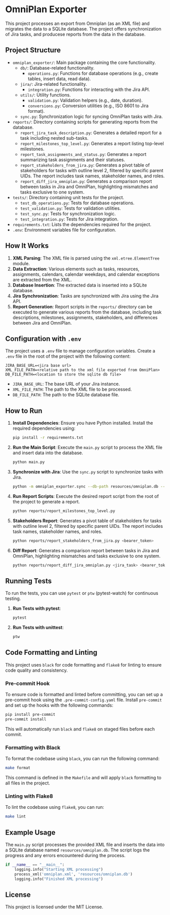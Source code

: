 # OmniPlan Exporter

This project processes an export from Omniplan (as an XML file) and migrates the data to a SQLite database. 
The project offers synchronization of Jira tasks, and producese reports from the data in the database.

## Project Structure

- `omniplan_exporter/`: Main package containing the core functionality.
  - `db/`: Database-related functionality.
    - `operations.py`: Functions for database operations (e.g., create tables, insert data, read data).
  - `jira/`: Jira-related functionality.
    - `integration.py`: Functions for interacting with the Jira API.
  - `utils/`: Utility functions.
    - `validation.py`: Validation helpers (e.g., date, duration).
    - `conversions.py`: Conversion utilities (e.g., ISO 8601 to Jira format).
  - `sync.py`: Synchronization logic for syncing OmniPlan tasks with Jira.
- `reports/`: Directory containing scripts for generating reports from the database.
  - `report_jira_task_description.py`: Generates a detailed report for a task including nested sub-tasks.
  - `report_milestones_top_level.py`: Generates a report listing top-level milestones.
  - `report_task_assignments_and_status.py`: Generates a report summarizing task assignments and their statuses.
  - `report_stakeholders_from_jira.py`: Generates a pivot table of stakeholders for tasks with outline level 2, filtered by specific parent UIDs. The report includes task names, stakeholder names, and roles.
  - `report_diff_jira_omniplan.py`: Generates a comparison report between tasks in Jira and OmniPlan, highlighting mismatches and tasks exclusive to one system.
- `tests/`: Directory containing unit tests for the project.
  - `test_db_operations.py`: Tests for database operations.
  - `test_validation.py`: Tests for validation utilities.
  - `test_sync.py`: Tests for synchronization logic.
  - `test_integration.py`: Tests for Jira integration.
- `requirements.txt`: Lists the dependencies required for the project.
- `.env`: Environment variables file for configuration.

## How It Works

1. **XML Parsing**: The XML file is parsed using the `xml.etree.ElementTree` module.
2. **Data Extraction**: Various elements such as tasks, resources, assignments, calendars, calendar weekdays, and calendar exceptions are extracted from the XML.
3. **Database Insertion**: The extracted data is inserted into a SQLite database.
4. **Jira Synchronization**: Tasks are synchronized with Jira using the Jira API.
5. **Report Generation**: Report scripts in the `reports/` directory can be executed to generate various reports from the database, including task descriptions, milestones, assignments, stakeholders, and differences between Jira and OmniPlan.

## Configuration with `.env`

The project uses a `.env` file to manage configuration variables. Create a `.env` file in the root of the project with the following content:

```properties
JIRA_BASE_URL=<jira base url>
XML_FILE_PATH=<relative path to the xml file exported from OmniPlan>
DB_FILE_PATH=<location to store the sqlite db file>
```

- `JIRA_BASE_URL`: The base URL of your Jira instance.
- `XML_FILE_PATH`: The path to the XML file to be processed.
- `DB_FILE_PATH`: The path to the SQLite database file.

## How to Run

1. **Install Dependencies**: Ensure you have Python installed. Install the required dependencies using:
   ```sh
   pip install -r requirements.txt
   ```
2. **Run the Main Script**: Execute the `main.py` script to process the XML file and insert data into the database.
   ```sh
   python main.py
   ```
3. **Synchronize with Jira**: Use the `sync.py` script to synchronize tasks with Jira.
   ```sh
   python -m omniplan_exporter.sync --db-path resources/omniplan.db --bearer-token YOUR_JIRA_TOKEN
   ```
4. **Run Report Scripts**: Execute the desired report script from the root of the project to generate a report.
   ```sh
   python reports/report_milestones_top_level.py
   ```
5. **Stakeholders Report**: Generates a pivot table of stakeholders for tasks with outline level 2, filtered by specific parent UIDs. The report includes task names, stakeholder names, and roles.
   ```sh
   python reports/report_stakeholders_from_jira.py <bearer_token>
   ```

6. **Diff Report**: Generates a comparison report between tasks in Jira and OmniPlan, highlighting mismatches and tasks exclusive to one system.
   ```sh
   python reports/report_diff_jira_omniplan.py <jira_task> <bearer_token>
   ```

## Running Tests

To run the tests, you can use `pytest` or `ptw` (pytest-watch) for continuous testing.

1. **Run Tests with pytest**:
   ```sh
   pytest
   ```

2. **Run Tests with unittest**:
   ```sh
   ptw
   ```

## Code Formatting and Linting

This project uses `black` for code formatting and `flake8` for linting to ensure code quality and consistency.

### Pre-commit Hook
To ensure code is formatted and linted before committing, you can set up a pre-commit hook using the `.pre-commit-config.yaml` file. Install `pre-commit` and set up the hooks with the following commands:
```bash
pip install pre-commit
pre-commit install
```
This will automatically run `black` and `flake8` on staged files before each commit.

### Formatting with Black
To format the codebase using `black`, you can run the following command:
```bash
make format
```
This command is defined in the `Makefile` and will apply `black` formatting to all files in the project.

### Linting with Flake8
To lint the codebase using `flake8`, you can run:
```bash
make lint
```

## Example Usage

The `main.py` script processes the provided XML file and inserts the data into a SQLite database named `resources/omniplan.db`. The script logs the progress and any errors encountered during the process.

```python
if __name__ == "__main__":
    logging.info("Starting XML processing")
    process_xml('omniplan.xml', 'resources/omniplan.db')
    logging.info("Finished XML processing")
```

## License

This project is licensed under the MIT License.